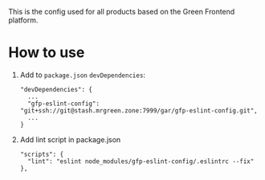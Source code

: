 This is the config used for all products based on the Green Frontend platform.

# How to use
1. Add to `package.json` `devDependencies`:
	```
	"devDependencies": {
	  ...
	  "gfp-eslint-config": "git+ssh://git@stash.mrgreen.zone:7999/gar/gfp-eslint-config.git",
	  ...
	}
	```
2. Add lint script in package.json
	```
	"scripts": {
      "lint": "eslint node_modules/gfp-eslint-config/.eslintrc --fix"
    },
    ```

